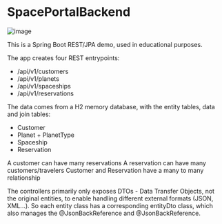 # SpacePortalBackend
![image](https://user-images.githubusercontent.com/8819076/186982448-eb34f465-60ae-4706-81d6-263b153c9b6c.png)

This is a Spring Boot REST/JPA demo, used in educational purposes.

The app creates four REST entrypoints:
- /api/v1/customers
- /api/v1/planets
- /api/v1/spaceships
- /api/v1/reservations

The data comes from a H2 memory database, with the entity tables, data and join tables:
- Customer
- Planet + PlanetType
- Spaceship
- Reservation

A customer can have many reservations
A reservation can have many customers/travelers
Customer and Reservation have a many to many relationship

The controllers primarily only exposes DTOs - Data Transfer Objects, not the original entities, to enable handling different external formats (JSON, XML...).
So each entity class has a corresponding entityDto class, which also manages the @JsonBackReference and @JsonBackReference.
